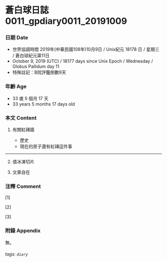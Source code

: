蒼白球日誌0011_gpdiary0011_20191009
===

### 日期 Date
* 世界協調時間 2019年(中華民國108年)10月9日 / Unix紀元 18178 日 / 星期三 / 蒼白球紀元第11日
* October 9, 2019 (UTC) / 18177 days since Unix Epoch / Wednesday / Globus Pallidum day 11
* 特殊註記：B院評鑑倒數9天

### 年齡 Age 
* 33 歲 5 個月 17 天
* 33 years 5 months 17 days old

### 本文 Content 
1. 有關紅磚牆
    
    * 歷史
    * 現在的房子還有紅磚這件事
    
---
       
2. 值冰凍切片

3. 文章自在
    
### 注釋 Comment

[1] 

[2] 

[3] 


### 附錄 Appendix 
無。

###### tags: `diary`
